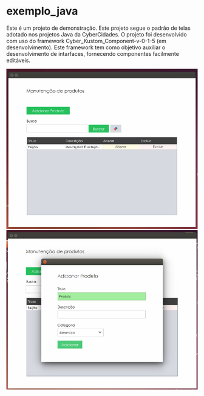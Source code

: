 # exemplo_java
Este é um projeto de demonstração. Este projeto segue o padrão de telas adotado nos projetos Java da CyberCidades. O projeto foi desenvolvido com uso do framework Cyber_Kustom_Component-v-0-1-5 (em desenvolvimento). Este framework tem como objetivo auxiliar o desenvolvimento de intarfaces, fornecendo componentes facilmente editáveis.
<p align="center">
  <img src="https://github.com/CyberCidades/exemplo_java/blob/master/Exemplo_Java/screenshots/s01.png" width="550"/>
  <img src="https://github.com/CyberCidades/exemplo_java/blob/master/Exemplo_Java/screenshots/s02.png" width="550"/>
</p>
